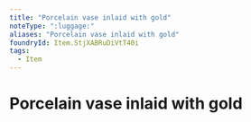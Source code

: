 ```yaml
---
title: "Porcelain vase inlaid with gold"
noteType: ":luggage:"
aliases: "Porcelain vase inlaid with gold"
foundryId: Item.StjXABRuDiVtT40i
tags:
  - Item
---
```


# Porcelain vase inlaid with gold
